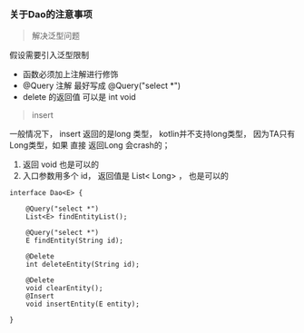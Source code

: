 ### 关于Dao的注意事项

> 解决泛型问题
 
假设需要引入泛型限制
- 函数必须加上注解进行修饰
- @Query 注解 最好写成  @Query("select *")
- delete 的返回值 可以是 int  void 

> insert

一般情况下， insert 返回的是long 类型， kotlin并不支持long类型， 因为TA只有Long类型，如果 直接 返回Long 会crash的；
1. 返回 void 也是可以的
2. 入口参数用多个 id， 返回值是 List< Long> ， 也是可以的

```
interface Dao<E> {

    @Query("select *")
    List<E> findEntityList();

    @Query("select *")
    E findEntity(String id);

    @Delete
    int deleteEntity(String id);

    @Delete
    void clearEntity();
    @Insert
    void insertEntity(E entity);

}
```